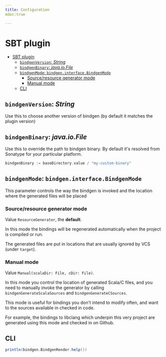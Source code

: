 ```yaml
---
title: Configuration 
mdoc:true

---
```


# SBT plugin 

<!--toc:start-->
- [SBT plugin](#sbt-plugin)
  - [`bindgenVersion`: _String_](#bindgenversion-string)
  - [`bindgenBinary`: _java.io.File_](#bindgenbinary-javaiofile)
  - [`bindgenMode`: `bindgen.interface.BindgenMode`](#bindgenmode-bindgeninterfacebindgenmode)
    - [Source/resource generator mode](#sourceresource-generator-mode)
    - [Manual mode](#manual-mode)
  - [CLI](#cli)
<!--toc:end-->

## `bindgenVersion`: _String_

Use this to choose another version of bindgen (by default it matches the plugin version)

## `bindgenBinary`: _java.io.File_

Use this to override the path to bindgen binary.
By default it's resolved from Sonatype for your particular platform.

```scala
bindgenBinary := baseDirectory.value / "my-custom-binary"
```

## `bindgenMode`: `bindgen.interface.BindgenMode`

This parameter controls the way the bindgen is invoked and the location where the generated files will be placed

### Source/resource generator mode 

Value `ResourceGenerator`, the **default**.

In this mode the bindings will be regenerated automatically when the project is compiled or run.

The generated files are put in locations that are usually ignored by VCS (under `target`).

### Manual mode 

Value `Manual(scalaDir: File, cDir: File)`.

In this mode you control the location of generated Scala/C files, and you need to manually invoke the generator
by calling `bindgenGenerateScalaSources` and `bindgenGenerateCSources`.

This mode is useful for bindings you don't intend to modify often, and want to the sources available in checked in 
code.

For example, the bindings to libclang which underpin this very project are generated using this mode and checked in on Github.


## CLI

```scala mdoc:passthrough
println(bindgen.BindgenRender.help())
```

